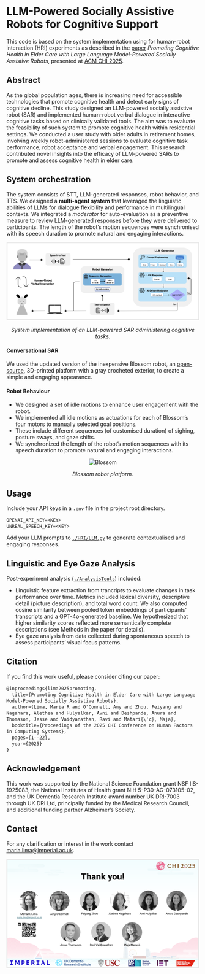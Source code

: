 # LLM-Powered Socially Assistive Robots for Cognitive Support

This code is based on the system implementation using for human-robot interaction (HRI) experiments as described in the [paper](https://dl.acm.org/doi/full/10.1145/3706598.3713582) _Promoting Cognitive Health in Elder Care with Large Language Model-Powered Socially Assistive Robots_, presented at [ACM CHI 2025](https://dl.acm.org/doi/proceedings/10.1145/3706598). 

## Abstract
As the global population ages, there is increasing need for accessible technologies that promote cognitive health and detect early signs of cognitive decline.
This study designed an LLM-powered socially assistive robot (SAR) and implemented human-robot verbal dialogue in interactive cognitive tasks based on clinically
validated tools. 
The aim was to evaluate the feasibility of such system to promote cognitive health within residential settings.
We conducted a user study with older adults in retirement homes, involving weekly robot-administered sessions to evaluate cognitive task performance, robot acceptance and verbal engagement. 
This research contributed novel insights into the efficacy of LLM-powered SARs to promote and assess cognitive health in elder care.

## System orchestration
The system consists of STT, LLM-generated responses, robot behavior, and TTS.
We designed a **multi-agent system** that leveraged the linguistic abilities of LLMs for dialogue flexibility and performance in multilingual contexts.
We integrated a _moderator_ for auto-evaluation as a preventive measure to review LLM-generated responses before they were delivered to participants.
The length of the robot’s motion sequences were synchronised with its speech duration to promote natural and engaging interactions.

<div align="center">
  <img src="./images/system.png" alt="system" width="700"/>
  <p><em>System implementation of an LLM-powered SAR administering cognitive tasks.</em></p>
</div>


#### Conversational SAR
We used the updated version of the inexpensive Blossom robot, an [open-source](https://github.com/interaction-lab/Blossom-Controller), 3D-printed platform with a gray crocheted exterior, to create a simple and engaging appearance.

#### Robot Behaviour
- We designed a set of idle motions to enhance user engagement with the robot.
- We implemented all idle motions as actuations for each of Blossom’s four motors to manually selected goal positions.
- These include different sequences (of customised duration) of sighing, posture sways, and gaze shifts.
- We synchronized the length of the robot’s motion sequences with its speech duration to promote natural and engaging interactions.

<div align="center">
  <img src="./images/robotic-platform.png" alt="Blossom" width="300"/>
  <p><em>Blossom robot platform.</em></p>
</div>


## Usage
Include your API keys in a `.env` file in the project root directory. 
```
OPENAI_API_KEY=<KEY>
UNREAL_SPEECH_KEY=<KEY>
```
Add your LLM prompts to [`./HRI/LLM.py`](./HRI/LLM.py) to generate contextualised and engaging responses. 

## Linguistic and Eye Gaze Analysis 

Post-experiment analysis ([`./AnalysisTools`](./AnalysisTools)) included: 
- Linguistic feature extraction from trancripts to evaluate changes in task performance over time. Metrics included lexical diversity, descriptive detail (picture description), and total word count. We also computed cosine similarity between pooled token embeddings of participants’ transcripts and a GPT-4o-generated baseline. We hypothesized that higher similarity scores reflected more semantically complete descriptions (see Methods in the paper for details).
- Eye gaze analysis from data collected during spontaneous speech to assess participants’ visual focus patterns.

## Citation
If you find this work useful, please consider citing our paper:
```
@inproceedings{lima2025promoting,
  title={Promoting Cognitive Health in Elder Care with Large Language Model-Powered Socially Assistive Robots},
  author={Lima, Maria R and O'Connell, Amy and Zhou, Feiyang and Nagahara, Alethea and Hulyalkar, Avni and Deshpande, Anura and Thomason, Jesse and Vaidyanathan, Ravi and Matari{\'c}, Maja},
  booktitle={Proceedings of the 2025 CHI Conference on Human Factors in Computing Systems},
  pages={1--22},
  year={2025}
}
```

## Acknowledgement
This work was supported by the National Science Foundation grant NSF IIS-1925083, the National Institutes of Health grant NIH 5-P30-AG-073105-02, 
and the UK Dementia Research Institute award number UK DRI-7003 through UK DRI Ltd, principally funded by the Medical Research Council, and additional funding partner Alzheimer’s Society. 

## Contact

For any clarification or interest in the work contact maria.lima@imperial.ac.uk.
<div align="center">
  <img src="./images/team2.png" alt="team2" width="600"/>
  <p><em></em></p>
</div>
